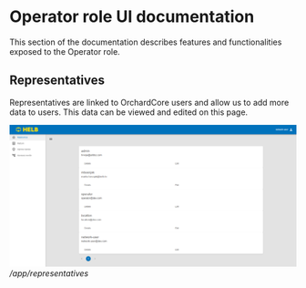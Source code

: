 # Operator role UI documentation

This section of the documentation describes features and functionalities exposed
to the Operator role.

## Representatives

Representatives are linked to OrchardCore users and allow us to add more data to
users. This data can be viewed and edited on this page.

![Representatives](docs/en/assets/representatives.png) _/app/representatives_
